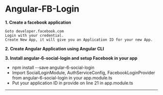 # Angular-FB-Login
**1. Create a facebook application**

    Goto developer.facebook.com
    Login with your credential.
    Create New App, it will give you an Application ID for your new App.
    
**2. Create Angular Application using Angular CLI**   
    
**3. Install angular-6-social-login and setup Facebook in your app**  
  - npm install --save angular-6-social-login 
  - Import SocialLoginModule, AuthServiceConfig, FacebookLoginProvider from angular-6-social-login in your app.module.ts
  - Put your application ID in provide on line 21 in app.module.ts
  
 ****
  
